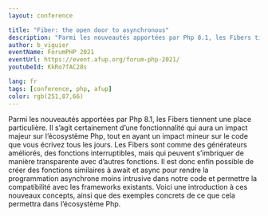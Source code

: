 ```yaml
---
layout: conference

title: "Fiber: the open door to asynchronous"
description: "Parmi les nouveautés apportées par Php 8.1, les Fibers tiennent une place particulière. Il s’agit certainement d’une fonctionnalité qui aura un impact majeur sur l’écosystème Php, tout en ayant un impact mineur sur le code que vous écrivez tous les jours. Les Fibers sont comme des générateurs améliorés, des fonctions interruptibles, mais qui peuvent s’imbriquer de manière transparente avec d’autres fonctions. Il est donc enfin possible de créer des fonctions similaires à await et async pour rendre la programmation asynchrone moins intrusive dans notre code et permettre la compatibilité avec les frameworks existants. Voici une introduction à ces nouveaux concepts, ainsi que des exemples concrets de ce que cela permettra dans l’écosystème Php."
author: b_viguier
eventName: ForumPHP 2021
eventUrl: https://event.afup.org/forum-php-2021/
youtubeId: KkRo7fAC28s

lang: fr
tags: [conference, php, afup]
color: rgb(251,87,66)
---
```


Parmi les nouveautés apportées par Php 8.1, les Fibers tiennent une place particulière. Il s’agit certainement d’une fonctionnalité qui aura un impact majeur sur l’écosystème Php, tout en ayant un impact mineur sur le code que vous écrivez tous les jours. Les Fibers sont comme des générateurs améliorés, des fonctions interruptibles, mais qui peuvent s’imbriquer de manière transparente avec d’autres fonctions. Il est donc enfin possible de créer des fonctions similaires à await et async pour rendre la programmation asynchrone moins intrusive dans notre code et permettre la compatibilité avec les frameworks existants. Voici une introduction à ces nouveaux concepts, ainsi que des exemples concrets de ce que cela permettra dans l’écosystème Php.
